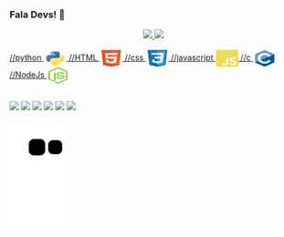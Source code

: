 ### Fala Devs! 👋

<div align="center">
  <a href="https://github.com/hugostrix">
  <img height="180em" src="https://github-readme-stats.vercel.app/api?username=hugostrix&show_icons=true&theme=dark&include_all_commits=true&count_private=true"/>
  <img height="180em" src="https://github-readme-stats.vercel.app/api/top-langs/?username=hugostrix&layout=compact&langs_count=7&theme=dark"/>
</div>
<div style="display: inline_block"><br>
 //python   <img align="center" alt="Hugo-Python" height="30" width="40" src="https://raw.githubusercontent.com/devicons/devicon/master/icons/python/python-original.svg">
 //HTML    <img align="center" alt="Hugo-HTML" height="30" width="40" src="https://raw.githubusercontent.com/devicons/devicon/master/icons/html5/html5-original.svg">
 //css   <img align="center" alt="Hugo-CSS" height="30" width="40" src="https://raw.githubusercontent.com/devicons/devicon/master/icons/css3/css3-original.svg">
 //javascript   <img align="center" alt="Hugo-Js" height="30" width="40" src="https://raw.githubusercontent.com/devicons/devicon/master/icons/javascript/javascript-plain.svg">
 //c   <img align="center" alt="Hugo-C" height="30" width="40" src="https://github.com/devicons/devicon/blob/master/icons/c/c-original.svg">
 //NodeJs   <img align="center" alt="Hugo-Node" height="30" width="40" src="https://github.com/devicons/devicon/blob/master/icons/nodejs/nodejs-original.svg">
  
  ##
 
<div aling="center"> 
  <a href="https://www.youtube.com/channel/UC4Z_x4OrnjZ-G3INqrq-YWA" target="_blank"><img src="https://img.shields.io/badge/YouTube-FF0000?style=for-the-badge&logo=youtube&logoColor=white" target="_blank"></a>
  <a href="https://www.instagram.com/_vitorhugomr/" target="_blank"><img src="https://img.shields.io/badge/-Instagram-%23E4405F?style=for-the-badge&logo=instagram&logoColor=white" target="_blank"></a>
 	<a href="https://www.twitch.tv/hugostrix" target="_blank"><img src="https://img.shields.io/badge/Twitch-9146FF?style=for-the-badge&logo=twitch&logoColor=white" target="_blank"></a>
 <a href="https://discord.gg/aKrWbaH8by" target="_blank"><img src="https://img.shields.io/badge/Discord-7289DA?style=for-the-badge&logo=discord&logoColor=white" target="_blank"></a> 
  <a href = "*"><img src="https://img.shields.io/badge/-Gmail-%23333?style=for-the-badge&logo=gmail&logoColor=white" target="_blank"></a>
  <a href="https://www.linkedin.com/in/vitorhugomrtecno/" target="_blank"><img src="https://img.shields.io/badge/-LinkedIn-%230077B5?style=for-the-badge&logo=linkedin&logoColor=white" target="_blank"></a> 
 
  ![Snake animation](https://github.com/rafaballerini/rafaballerini/blob/output/github-contribution-grid-snake.svg)
 
</div>
